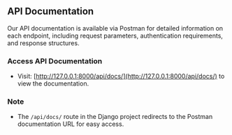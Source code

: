## API Documentation
Our API documentation is available via Postman for detailed information on each endpoint, including request parameters, authentication requirements, and response structures.

### Access API Documentation
- Visit: [http://127.0.0.1:8000/api/docs/](http://127.0.0.1:8000/api/docs/) to view the documentation.

### Note
- The `/api/docs/` route in the Django project redirects to the Postman documentation URL for easy access.